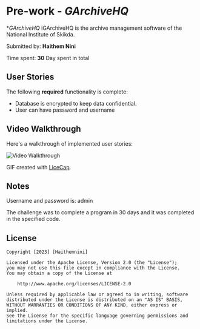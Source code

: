 # Pre-work - *GArchiveHQ*

**GArchiveHQ* iGArchiveHQ is the archive management software of the National Institute of Skikda.

Submitted by: **Haithem Nini**

Time spent: **30** Day spent in total

## User Stories

The following **required** functionality is complete:

*  Database is encrypted to keep data confidential.
*  User can have password and username

## Video Walkthrough

Here's a walkthrough of implemented user stories:

<img src='http://i.imgur.com/link/to/your/gif/file.gif' title='Video Walkthrough' width='' alt='Video Walkthrough' />

GIF created with [LiceCap](http://www.cockos.com/licecap/).

## Notes

Username and password is: admin

The challenge was to complete a program in 30 days and it was completed in the specified code.

## License

    Copyright [2023] [Haithemnini]

    Licensed under the Apache License, Version 2.0 (the "License");
    you may not use this file except in compliance with the License.
    You may obtain a copy of the License at

        http://www.apache.org/licenses/LICENSE-2.0

    Unless required by applicable law or agreed to in writing, software
    distributed under the License is distributed on an "AS IS" BASIS,
    WITHOUT WARRANTIES OR CONDITIONS OF ANY KIND, either express or implied.
    See the License for the specific language governing permissions and
    limitations under the License.
